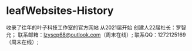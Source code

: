 # leafWebsites-History
收录了往年的叶子科技工作室的官方网站
从2021届开始
创建人22届社长：罗智允；
联系邮箱：lzyscp68@outlook.com（周末在线）;
联系QQ：1272125169（周末在线）;
